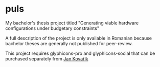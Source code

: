 # puls
My bachelor's thesis project titled "Generating viable hardware configurations under budgetary constraints"

A full description of the project is only available in Romanian because bachelor theses are generally not published for peer-review.

This project requires glyphicons-pro and glyphicons-social that can be purchased separately from [Jan Kovařík](http://glyphicons.com/)
